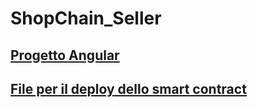 # ShopChain_Seller
## [Progetto Angular](FrontEnd)
## [File per il deploy dello smart contract](ContractDeploy)

